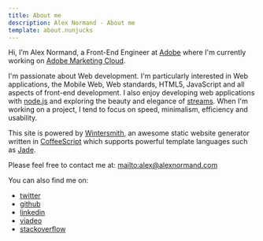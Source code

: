 ```yaml
---
title: About me
description: Alex Normand - About me
template: about.nunjucks
---
```


Hi, I’m Alex Normand, a Front-End Engineer at [Adobe](http://www.adobe.com) where I'm currently
working on [Adobe Marketing Cloud](http://www.adobe.com/solutions/digital-marketing.html).

I'm passionate about Web development. I'm particularly interested in
Web applications, the Mobile Web, Web standards, HTML5, JavaScript and all aspects of front-end development.
I also enjoy developing web applications with [node.js](http://nodejs.org)
and exploring the beauty and elegance of [streams](https://github.com/substack/stream-handbook).
When I'm working on a project, I tend to focus on speed, minimalism,
efficiency and usability.

This site is powered by [Wintersmith](http://jnordberg.github.com/wintersmith/), an awesome static
website generator written in [CoffeeScript](http://coffeescript.org/) which supports powerful  template languages
such as [Jade](http://jade-lang.com/).

Please feel free to contact me at: <mailto:alex@alexnormand.com>

You can also find me on:

  * [twitter](http://twitter.com/normand_alex)
  * [github](https://github.com/alexnormand)
  * [linkedin](http://www.linkedin.com/pub/alex-normand/41/244/197)
  * [viadeo](http://www.viadeo.com/profile/0021kc9dbr46t4xr)
  * [stackoverflow](http://careers.stackoverflow.com/alexnormand)

